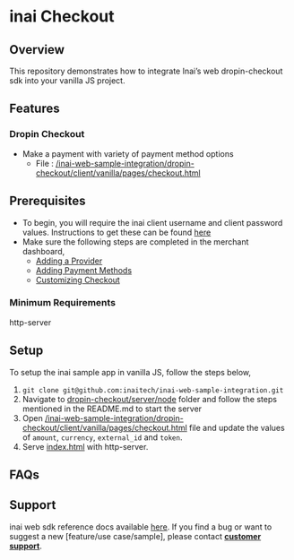 # inai Checkout

## Overview
This repository demonstrates how to integrate Inai’s web dropin-checkout sdk into your vanilla JS project.

## Features
### Dropin Checkout
- Make a payment with variety of payment method options
    - File : [/inai-web-sample-integration/dropin-checkout/client/vanilla/pages/checkout.html](https://github.com/inaitech/inai-web-sample-integration/blob/main/dropin-checkout/client/vanilla/pages/checkout.html)

## Prerequisites
- To begin, you will require the inai client username and client password values. Instructions to get these can be found [here](https://docs.inai.io/docs/getting-started)
- Make sure the following steps are completed in the merchant dashboard,
  - [Adding a Provider](https://docs.inai.io/docs/adding-a-payment-processor)
  - [Adding Payment Methods](https://docs.inai.io/docs/adding-a-payment-method)
  - [Customizing Checkout](https://docs.inai.io/docs/customizing-your-checkout)

### Minimum Requirements
http-server

## Setup
To setup the inai sample app in vanilla JS, follow the steps below,
1. `git clone git@github.com:inaitech/inai-web-sample-integration.git`
2. Navigate to [dropin-checkout/server/node](https://github.com/inaitech/inai-web-sample-integration/tree/main/dropin-checkout/server/node) folder and follow the steps mentioned in the README.md to start the server
3. Open [/inai-web-sample-integration/dropin-checkout/client/vanilla/pages/checkout.html](https://github.com/inaitech/inai-web-sample-integration/blob/main/dropin-checkout/client/vanilla/pages/checkout.html) file and update the values of `amount`, `currency`, `external_id` and `token`.
4. Serve [index.html](/inai-web-sample-integration/dropin-checkout/client/vanilla/index.html) with http-server.

## FAQs
<TBA>

## Support
inai web sdk reference docs available [here](https://docs.inai.io/docs/self-checkout-with-inai).
If you find a bug or want to suggest a new [feature/use case/sample], please contact **[customer support](mailto:support@inai.io)**.
